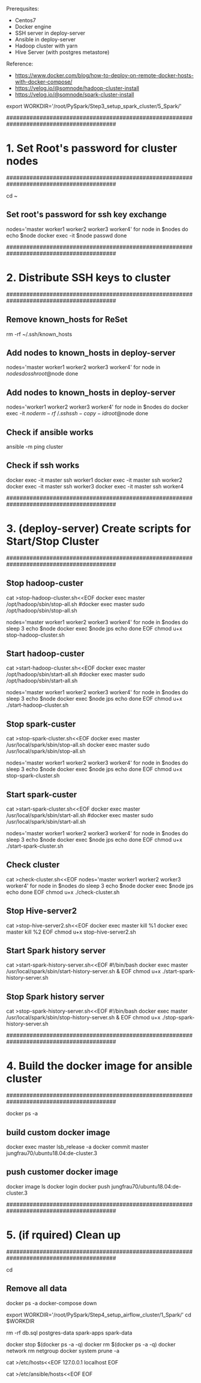 Prerequsites:
- Centos7
- Docker engine
- SSH server in deploy-server
- Ansible in deploy-server
- Hadoop cluster with yarn
- Hive Server (with postgres metastore)

Reference:
- https://www.docker.com/blog/how-to-deploy-on-remote-docker-hosts-with-docker-compose/
- https://velog.io/@somnode/hadoop-cluster-install
- https://velog.io/@somnode/spark-cluster-install

export WORKDIR='/root/PySpark/Step3_setup_spark_cluster/5_Spark/'


#########################################################################################
# 1. Set Root's password for cluster nodes
#########################################################################################

cd ~

## Set root's password for ssh key exchange
nodes='master worker1 worker2 worker3 worker4'
for node in $nodes
do 
    echo $node
    docker exec -it $node passwd
done

#########################################################################################
# 2. Distribute SSH keys to cluster 
#########################################################################################

## Remove known_hosts for ReSet
rm -rf ~/.ssh/known_hosts 

## Add nodes to known_hosts in deploy-server
nodes='master worker1 worker2 worker3 worker4'
for node in $nodes
do 
  ssh root@$node
done

## Add nodes to known_hosts in deploy-server
nodes='worker1 worker2 worker3 worker4'
for node in $nodes
do
    docker exec -it $node rm -rf ~/.ssh
    ssh-copy-id root@$node
done

## Check if ansible works
ansible -m ping cluster

## Check if ssh works
docker exec -it master ssh worker1
docker exec -it master ssh worker2
docker exec -it master ssh worker3 
docker exec -it master ssh worker4 


#########################################################################################
# 3. (deploy-server) Create scripts for Start/Stop Cluster
#########################################################################################

## Stop hadoop-custer
cat >stop-hadoop-cluster.sh<<EOF
docker exec master /opt/hadoop/sbin/stop-all.sh
#docker exec master sudo /opt/hadoop/sbin/stop-all.sh

nodes='master worker1 worker2 worker3 worker4'
for node in \$nodes
do
    sleep 3
    echo \$node
    docker exec \$node jps
    echo
done
EOF
chmod u+x stop-hadoop-cluster.sh 

## Start hadoop-custer
cat >start-hadoop-cluster.sh<<EOF
docker exec master /opt/hadoop/sbin/start-all.sh
#docker exec master sudo /opt/hadoop/sbin/start-all.sh

nodes='master worker1 worker2 worker3 worker4'
for node in \$nodes
do 
    sleep 3
    echo \$node
    docker exec \$node jps
    echo 
done
EOF
chmod u+x ./start-hadoop-cluster.sh 

## Stop spark-custer
cat >stop-spark-cluster.sh<<EOF
docker exec master /usr/local/spark/sbin/stop-all.sh
docker exec master sudo /usr/local/spark/sbin/stop-all.sh

nodes='master worker1 worker2 worker3 worker4'
for node in \$nodes
do
    sleep 3
    echo \$node
    docker exec \$node jps
    echo 
done
EOF
chmod u+x stop-spark-cluster.sh 

## Start spark-custer
cat >start-spark-cluster.sh<<EOF
docker exec master /usr/local/spark/sbin/start-all.sh
#docker exec master sudo /usr/local/spark/sbin/start-all.sh

nodes='master worker1 worker2 worker3 worker4'
for node in \$nodes
do 
    sleep 3
    echo \$node
    docker exec \$node jps
    echo 
done
EOF
chmod u+x ./start-spark-cluster.sh 

## Check cluster
cat >check-cluster.sh<<EOF
nodes='master worker1 worker2 worker3 worker4'
for node in \$nodes
do 
    sleep 3
    echo \$node
    docker exec \$node jps
    echo 
done
EOF
chmod u+x ./check-cluster.sh 

## Stop Hive-server2
cat >stop-hive-server2.sh<<EOF
docker exec master kill %1
docker exec master kill %2
EOF
chmod u+x stop-hive-server2.sh

## Start Spark history server
cat >start-spark-history-server.sh<<EOF
#!/bin/bash
docker exec master /usr/local/spark/sbin/start-history-server.sh &
EOF
chmod u+x ./start-spark-history-server.sh

## Stop Spark history server
cat >stop-spark-history-server.sh<<EOF
#!/bin/bash
docker exec master /usr/local/spark/sbin/stop-history-server.sh &
EOF
chmod u+x ./stop-spark-history-server.sh


#########################################################################################
# 4. Build the docker image for ansible cluster 
#########################################################################################

docker ps -a

## build custom docker image
docker exec master lsb_release -a
docker commit master jungfrau70/ubuntu18.04:de-cluster.3

## push customer docker image
docker image ls
docker login
docker push jungfrau70/ubuntu18.04:de-cluster.3

#########################################################################################
# 5. (if rquired) Clean up
#########################################################################################

cd 

## Remove all data
docker ps -a
docker-compose down

export WORKDIR='/root/PySpark/Step4_setup_airflow_cluster/1_Spark/'
cd $WORKDIR

rm -rf db.sql postgres-data spark-apps spark-data

docker stop $(docker ps -a -q)
docker rm $(docker ps -a -q)
docker network rm netgroup
docker system prune -a

cat >/etc/hosts<<EOF
127.0.0.1   localhost
EOF

cat >/etc/ansible/hosts<<EOF
EOF
